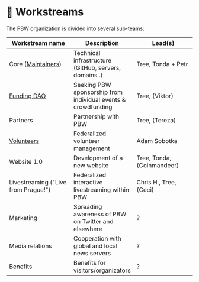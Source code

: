 # 👷 Workstreams

The PBW organization is divided into several sub-teams:

<table><thead><tr><th width="223">Workstream name</th><th>Description</th><th width="181.33333333333331">Lead(s)</th></tr></thead><tbody><tr><td>Core (<a href="./#pbw-maintainers">Maintainers</a>)</td><td>Technical infrastructure (GitHub, servers, domains..)</td><td>Tree, Tonda + Petr</td></tr><tr><td><a href="../funding-dao.md">Funding DAO</a></td><td>Seeking PBW sponsorship from individual events &#x26; crowdfunding</td><td>Tree, (Viktor)</td></tr><tr><td>Partners</td><td>Partnership with PBW</td><td>Tree, (Tereza)</td></tr><tr><td><a href="../volunteers/">Volunteers</a></td><td>Federalized volunteer management</td><td>Adam Sobotka</td></tr><tr><td>Website 1.0</td><td>Development of a new website</td><td>Tree, Tonda, (Coinmandeer)</td></tr><tr><td>Livestreaming ("Live from Prague!")</td><td>Federalized interactive livestreaming within PBW</td><td>Chris H., Tree, (Ceci)</td></tr><tr><td>Marketing</td><td>Spreading awareness of PBW on Twitter and elsewhere</td><td>?</td></tr><tr><td>Media relations</td><td>Cooperation with global and local news servers</td><td>?</td></tr><tr><td>Benefits</td><td>Benefits for visitors/organizators</td><td>?</td></tr></tbody></table>

